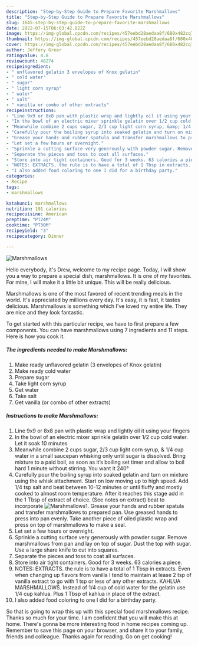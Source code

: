 ```yaml
---
description: "Step-by-Step Guide to Prepare Favorite Marshmallows"
title: "Step-by-Step Guide to Prepare Favorite Marshmallows"
slug: 1645-step-by-step-guide-to-prepare-favorite-marshmallows
date: 2022-07-15T06:03:42.822Z
image: https://img-global.cpcdn.com/recipes/457eebd28aedaa8f/680x482cq70/marshmallows-recipe-main-photo.jpg
thumbnail: https://img-global.cpcdn.com/recipes/457eebd28aedaa8f/680x482cq70/marshmallows-recipe-main-photo.jpg
cover: https://img-global.cpcdn.com/recipes/457eebd28aedaa8f/680x482cq70/marshmallows-recipe-main-photo.jpg
author: Jeffery Greer
ratingvalue: 4.8
reviewcount: 48274
recipeingredient:
- " unflavored gelatin 3 envelopes of Knox gelatin"
- " cold water"
- " sugar"
- " light corn syrup"
- " water"
- " salt"
- " vanilla or combo of other extracts"
recipeinstructions:
- "Line 9x9 or 8x8 pan with plastic wrap and lightly oil it using your fingers"
- "In the bowl of an electric mixer sprinkle gelatin over 1/2 cup cold water. Let it soak 10 minutes"
- "Meanwhile combine 2 cups sugar, 2/3 cup light corn syrup, &amp; 1/4 cup water in a small saucepan whisking only until sugar is dissolved. Bring mixture to a paid boil, as soon as it’s boiling set timer and allow to boil hard 1 minute without stirring. You want it 240°"
- "Carefully pour the boiling syrup into soaked gelatin and turn on mixture using the whisk attachment. Start on low moving up to high speed. Add 1/4 tsp salt and beat between 10-12 minutes or until fluffy and mostly cooked to almost room temperature. After it reaches this stage add in the 1 Tbsp of extract of choice. (See notes on extract) beat to incorporate"
- "Grease your hands and rubber spatula and transfer marshmallows to prepared pan. Use greased hands to press into pan evenly. Take another piece of oiled plastic wrap and press on top of marshmallows to make a seal."
- "Let set a few hours or overnight."
- "Sprinkle a cutting surface very generously with powder sugar. Remove marshmallows from pan and lay on top of sugar. Dust the top with sugar. Use a large share knife to cut into squares."
- "Separate the pieces and toss to coat all surfaces."
- "Store into air tight containers. Good for 3 weeks. 63 calories a piece."
- "NOTES: EXTRACTS. the rule is to have a total of 1 Tbsp in extracts. Even when changing up flavors from vanilla I tend to maintain at lease 2 tsp of vanilla extract to go with 1 tsp or less of any other extracts. KAHLUA MARSHMALLOWS. Instead of 1/4 cup of cold water for the gelatin use 1/4 cup kahlua. Plus 1 Tbsp of kahlua in place of the extract."
- "I also added food coloring to one I did for a birthday party."
categories:
- Recipe
tags:
- marshmallows

katakunci: marshmallows 
nutrition: 191 calories
recipecuisine: American
preptime: "PT24M"
cooktime: "PT30M"
recipeyield: "3"
recipecategory: Dinner

---
```



![Marshmallows](https://img-global.cpcdn.com/recipes/457eebd28aedaa8f/680x482cq70/marshmallows-recipe-main-photo.jpg)

Hello everybody, it's Drew, welcome to my recipe page. Today, I will show you a way to prepare a special dish, marshmallows. It is one of my favorites. For mine, I will make it a little bit unique. This will be really delicious.



Marshmallows is one of the most favored of recent trending meals in the world. It's appreciated by millions every day. It's easy, it is fast, it tastes delicious. Marshmallows is something which I've loved my entire life. They are nice and they look fantastic.


To get started with this particular recipe, we have to first prepare a few components. You can have marshmallows using 7 ingredients and 11 steps. Here is how you cook it.

<!--inarticleads1-->

##### The ingredients needed to make Marshmallows:

1. Make ready  unflavored gelatin (3 envelopes of Knox gelatin)
1. Make ready  cold water
1. Prepare  sugar
1. Take  light corn syrup
1. Get  water
1. Take  salt
1. Get  vanilla (or combo of other extracts)




<!--inarticleads2-->

##### Instructions to make Marshmallows:

1. Line 9x9 or 8x8 pan with plastic wrap and lightly oil it using your fingers
1. In the bowl of an electric mixer sprinkle gelatin over 1/2 cup cold water. Let it soak 10 minutes
1. Meanwhile combine 2 cups sugar, 2/3 cup light corn syrup, &amp; 1/4 cup water in a small saucepan whisking only until sugar is dissolved. Bring mixture to a paid boil, as soon as it’s boiling set timer and allow to boil hard 1 minute without stirring. You want it 240°
1. Carefully pour the boiling syrup into soaked gelatin and turn on mixture using the whisk attachment. Start on low moving up to high speed. Add 1/4 tsp salt and beat between 10-12 minutes or until fluffy and mostly cooked to almost room temperature. After it reaches this stage add in the 1 Tbsp of extract of choice. (See notes on extract) beat to incorporate
<img src="//assets-global.cpcdn.com/assets/icons/button_play-2c75c40dde080a61004c1f40b05d8f140eaff45d7e9e6481dc71c63d2e7c4909.png" alt="Marshmallows">1. Grease your hands and rubber spatula and transfer marshmallows to prepared pan. Use greased hands to press into pan evenly. Take another piece of oiled plastic wrap and press on top of marshmallows to make a seal.
1. Let set a few hours or overnight.
1. Sprinkle a cutting surface very generously with powder sugar. Remove marshmallows from pan and lay on top of sugar. Dust the top with sugar. Use a large share knife to cut into squares.
1. Separate the pieces and toss to coat all surfaces.
1. Store into air tight containers. Good for 3 weeks. 63 calories a piece.
1. NOTES: EXTRACTS. the rule is to have a total of 1 Tbsp in extracts. Even when changing up flavors from vanilla I tend to maintain at lease 2 tsp of vanilla extract to go with 1 tsp or less of any other extracts. KAHLUA MARSHMALLOWS. Instead of 1/4 cup of cold water for the gelatin use 1/4 cup kahlua. Plus 1 Tbsp of kahlua in place of the extract.
1. I also added food coloring to one I did for a birthday party.




So that is going to wrap this up with this special food marshmallows recipe. Thanks so much for your time. I am confident that you will make this at home. There's gonna be more interesting food in home recipes coming up. Remember to save this page on your browser, and share it to your family, friends and colleague. Thanks again for reading. Go on get cooking!
